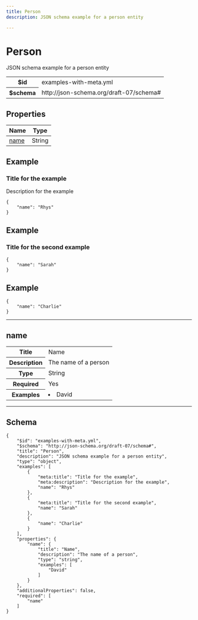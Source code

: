 ```yaml
---
title: Person
description: JSON schema example for a person entity

---
```



# Person

<p>JSON schema example for a person entity</p>

<table>
<tbody>
<tr><th>$id</th><td>examples-with-meta.yml</td></tr>
<tr><th>$schema</th><td>http://json-schema.org/draft-07/schema#</td></tr>
</tbody>
</table>

## Properties

<table class="jssd-properties-table"><thead><tr><th colspan="2">Name</th><th>Type</th></tr></thead><tbody><tr><td colspan="2"><a href="#name">name</a></td><td>String</td></tr></tbody></table>


## Example
### Title for the example
<p>Description for the example</p>

```
{
    "name": "Rhys"
}
```


## Example
### Title for the second example


```
{
    "name": "Sarah"
}
```


## Example



```
{
    "name": "Charlie"
}
```



<hr />


## name


<table class="jssd-property-table">
  <tbody>
    <tr>
      <th>Title</th>
      <td colspan="2">Name</td>
    </tr>
    <tr>
      <th>Description</th>
      <td colspan="2">The name of a person</td>
    </tr>
    <tr><th>Type</th><td colspan="2">String</td></tr>
    <tr>
      <th>Required</th>
      <td colspan="2">Yes</td>
    </tr>
    <tr>
      <th>Examples</th>
      <td colspan="2"><li>David</li></td>
    </tr>
  </tbody>
</table>









<hr />

## Schema
```
{
    "$id": "examples-with-meta.yml",
    "$schema": "http://json-schema.org/draft-07/schema#",
    "title": "Person",
    "description": "JSON schema example for a person entity",
    "type": "object",
    "examples": [
        {
            "meta:title": "Title for the example",
            "meta:description": "Description for the example",
            "name": "Rhys"
        },
        {
            "meta:title": "Title for the second example",
            "name": "Sarah"
        },
        {
            "name": "Charlie"
        }
    ],
    "properties": {
        "name": {
            "title": "Name",
            "description": "The name of a person",
            "type": "string",
            "examples": [
                "David"
            ]
        }
    },
    "additionalProperties": false,
    "required": [
        "name"
    ]
}
```


